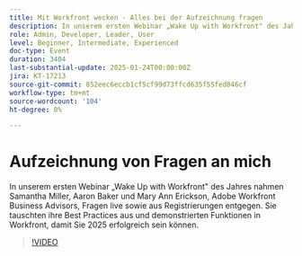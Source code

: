 ```yaml
---
title: Mit Workfront wecken - Alles bei der Aufzeichnung fragen
description: In unserem ersten Webinar „Wake Up with Workfront" des Jahres nahmen Samantha Miller, Aaron Baker und Mary Ann Erickson, Adobe Workfront Business Advisors, Fragen live sowie aus Registrierungen entgegen. Sie tauschten ihre Best Practices aus und demonstrierten Funktionen in Workfront, damit Sie 2025 erfolgreich sein können.
role: Admin, Developer, Leader, User
level: Beginner, Intermediate, Experienced
doc-type: Event
duration: 3404
last-substantial-update: 2025-01-24T00:00:00Z
jira: KT-17213
source-git-commit: 852eec6eccb1cf5cf99d73ffcd635f55fed846cf
workflow-type: tm+mt
source-wordcount: '104'
ht-degree: 0%

---
```



# Aufzeichnung von Fragen an mich

In unserem ersten Webinar „Wake Up with Workfront&quot; des Jahres nahmen Samantha Miller, Aaron Baker und Mary Ann Erickson, Adobe Workfront Business Advisors, Fragen live sowie aus Registrierungen entgegen. Sie tauschten ihre Best Practices aus und demonstrierten Funktionen in Workfront, damit Sie 2025 erfolgreich sein können.

>[!VIDEO](https://video.tv.adobe.com/v/3443085/?learn=on&enablevpops)
